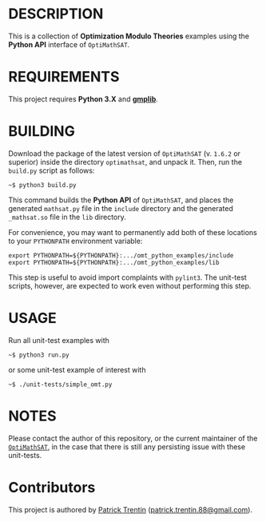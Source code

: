 # DESCRIPTION

This is a collection of **Optimization Modulo Theories** examples
using the **Python API** interface of `OptiMathSAT`.

# REQUIREMENTS

This project requires **Python 3.X** and [**gmplib**](https://gmplib.org/).

# BUILDING

Download the package of the latest version of `OptiMathSAT` (v. `1.6.2` or superior)
inside the directory `optimathsat`, and unpack it. Then, run the `build.py` script
as follows:

    ~$ python3 build.py

This command builds the **Python API** of `OptiMathSAT`, and places the generated
`mathsat.py` file in the `include` directory and the generated `_mathsat.so` file
in the `lib` directory.

For convenience, you may want to permanently add both of these locations to your
`PYTHONPATH` environment variable:

    export PYTHONPATH=${PYTHONPATH}:.../omt_python_examples/include
    export PYTHONPATH=${PYTHONPATH}:.../omt_python_examples/lib

This step is useful to avoid import complaints with `pylint3`. The unit-test
scripts, however, are expected to work even without performing this step.

# USAGE

Run all unit-test examples with

    ~$ python3 run.py

or some unit-test example of interest with

    ~$ ./unit-tests/simple_omt.py
    
# NOTES

Please contact the author of this repository, or the current maintainer
of the [`OptiMathSAT`](http://optimathsat.disi.unitn.it/), in the case
that there is still any persisting issue with these unit-tests.


# Contributors

This project is authored by [Patrick Trentin](http://www.patricktrentin.com) (<patrick.trentin.88@gmail.com>).


